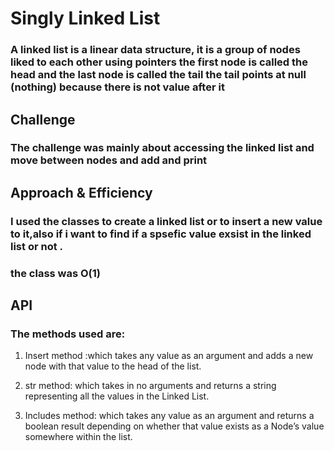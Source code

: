 # Singly Linked List
### A linked list is a linear data structure, it is a group of nodes liked to each other using pointers the first node is called the head and the last node is called the tail the tail points at null (nothing) because there is not value after it

## Challenge
### The challenge was mainly about accessing the linked list and move between nodes and add and print

## Approach & Efficiency
### I used the classes to create a linked list or to insert a new value to it,also if i want  to find if a spsefic value exsist in the linked list or not .
### the class was O(1)
## API
### The methods used are:
1. Insert method :which takes any value as an argument and adds a new node with that value to the head of the list.

2. str method: which takes in no arguments and returns a string representing all the values in the Linked List.

3. Includes method: which takes any value as an argument and returns a boolean result depending on whether that value exists as a Node’s value somewhere within the list.

